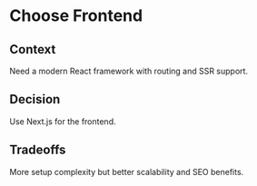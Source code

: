# Choose Frontend

## Context
Need a modern React framework with routing and SSR support.

## Decision
Use Next.js for the frontend.

## Tradeoffs
More setup complexity but better scalability and SEO benefits.
